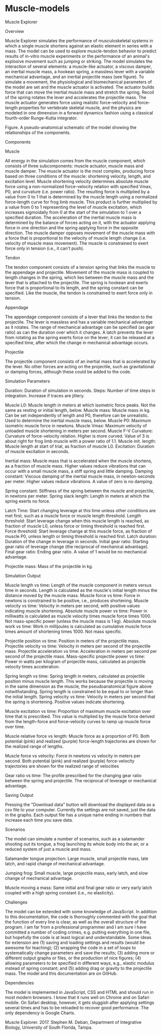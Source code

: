 # Muscle-models

Muscle Explorer

Overview

Muscle Explorer simulates the performance of musculoskeletal systems in which a single muscle shortens against an elastic element in series with a mass. The model can be used to explore muscle-tendon behavior to predict results of in-vitro muscle experiments or the performance of an animal's explosive movement such as jumping or striking. The model simulates the interaction of several elements: a muscle-like actuator, a viscous damper, an inertial muscle mass, a hookean spring, a massless lever with a variable mechanical advantage, and an inertial projectile mass (see figure). 
To simulate a movement, the physiological and biomechanical parameters of the model are set and the muscle actuator is activated. The actuator builds force that can move the inertial muscle mass and stretch the spring. Recoil of the spring rotates the lever and accelerates the projectile mass. The muscle actuator generates force using realistic force-velocity and force-length properties for vertebrate skeletal muscle, and the physics are modeled in one dimension in a forward dynamics fashion using a classical fourth-order Runge-Kutta integrator.


Figure. A pseudo-anatomical schematic of the model showing the relationships of the components.

Components

Muscle

All energy in the simulation comes from the muscle component, which consists of three subcomponents: muscle actuator, muscle mass and muscle damper. The muscle actuator is the most complex, producing force based on three conditions of the muscle: shortening velocity, length, and excitation level. Muscle shortening velocity determines absolute muscle force using a non-normalized force-velocity relation with specified Vmax, P0, and curvature (i.e. power ratio). The resulting force is multiplied by a value from 0 to 1 that is determined by the muscle length using a normalized force-length curve for frog limb muscle. This product is further multiplied by a value from 0 to 1 representing the level of muscle excitation, which increases sigmoidally from 0 at the start of the simulation to 1 over a specified duration. The acceleration of the inertial muscle mass is determined by the balance of forces acting on it, with the actuator applying force in one direction and the spring applying force in the opposite direction. The muscle damper opposes movement of the muscle mass with a force that is proportional to the velocity of muscle length change (i.e. velocity of muscle mass movement). The muscle is constrained to exert force only in tension (i.e., it can't push).

Tendon

The tendon component consists of a tension spring that links the muscle to the appendage and projectile. Movement of the muscle mass is coupled to length changes in the spring, which lies between the muscle mass and the lever that is attached to the projectile. The spring is hookean and exerts force that is proportional to its length, and the spring constant can be specified. Like the muscle, the tendon is constrained to exert force only in tension.

Appendage

The appendage component consists of a lever that links the tendon to the projectile. The lever is massless and has a variable mechanical advantage as it rotates. The range of mechanical advantage can be specified (as gear ratio) as can the duration over which it changes. A latch prevents the lever from rotating as the spring exerts force on the lever; it can be released at a specified time, after which the change in mechanical advantage occurs.

Projectile

The projectile component consists of an inertial mass that is accelerated by the lever. No other forces are acting on the projectile, such as gravitational or damping forces, although these could be added to the code.

Simulation Parameters

Duration: Duration of simulation in seconds. 
Steps: Number of time steps in integration. Increase if traces are jittery. 

Muscle L0: Muscle length in meters at which isometric force peaks. Not the same as resting or initial length, below. 
Muscle mass: Muscle mass in kg. Can be set independently of length and P0, therefore can be unrealistic. Used to determine the inertial muscle mass, below. 
Muscle P0: Maximum isometric muscle force in newtons. 
Muscle Vmax: Maximum velocity of unloaded muscle shortening in meters per second. 
Muscle F-V Curvature: Curvature of force-velocity relation. Higher is more curved. Value of 3 is about right for frog limb muscle with a power ratio of 1.1. 
Muscle init. length: Muscle length at start of trial, as fraction of muscle L0. 
Excitation: Duration of muscle excitation in seconds. 

Inertial mass: Muscle mass that is accelerated when the muscle shortens, as a fraction of muscle mass. Higher values reduce vibrations that can occur with a small muscle mass, a stiff spring and little damping. 
Damping constant: Viscous damping of the inertial muscle mass, in newton-seconds per meter. Higher values reduce vibrations. A value of zero is no damping. 

Spring constant: Stiffness of the spring between the muscle and projectile, in newtons per meter. 
Spring slack length: Length in meters at which the spring exerts no force. 

Latch Time: Start changing leverage at this time unless other conditions are met first, such as a muscle force or muscle length threshold. 
Length threshold: Start leverage change when this muscle length is reached, as fraction of muscle L0, unless force or timing threshold is reached first. 
Force threshold: Start leverage change at this muscle force, as fraction of muscle P0, unless length or timing threshold is reached first. 
Latch duration: Duration of the change in leverage in seconds. 
Initial gear ratio: Starting gear ratio of leverage change (the reciprocal of mechanical advantage). 
Final gear ratio: Ending gear ratio. A value of 1 would be no mechanical advantage. 

Projectile mass: Mass of the projectile in kg. 

Simulation Output

Muscle length vs time: Length of the muscle component in meters versus time in seconds. Length is calculated as the muscle's initial length minus the distance moved by the muscle mass. 
Muscle force vs time: Force in newtons is constrained to be positive, i.e., produces shortening. 
Muscle velocity vs time: Velocity in meters per second, with positive values indicating muscle shortening. 
Absolute muscle power vs time: Power in milliwatts is calculated as muscle velocity times muscle force times 1000. Not mass-specific power (unless the muscle mass is 1 kg). 
Absolute muscle work vs time: Work in millijoules is calculated as cumulative muscle force times amount of shortening times 1000. Not mass specific. 

Projectile position vs time: Position in meters of the projectile mass. 
Projectile velocity vs time: Velocity in meters per second of the projectile mass. 
Projectile acceleration vs time: Acceleration in meters per second per second of the projectile mass. 
Mass-specific projectile power vs time: Power in watts per kilogram of projectile mass, calculated as projectile velocity times acceleration. 

Spring length vs time: Spring length in meters, calculated as projectile position minus muscle length. This works because the projectile is moving in the same dimension as the muscle, the pseudoanatomical figure above notwithstanding. Spring length is constrained to be equal to or longer than the initial length. 
Spring velocity vs time: Velocity in meters per second that the spring is shortening. Positive values indicate shortening. 

Muscle excitation vs time: Proportion of maximum muscle excitation over time that is prescribed. This value is multiplied by the muscle force derived from the length-force and force-velocity curves to ramp up muscle force over time. 

Muscle relative force vs length: Muscle force as a proportion of P0. Both potential (pink) and realized (purple) force-length trajectories are shown for the realized range of lengths. 

Muscle force vs velocity: Force in newtons vs velocity in meters per second. Both potential (pink) and realized (purple) force-velocity trajectories are shown for the realized range of velocities 

Gear ratio vs time: The profile prescribed for the changing gear ratio between the spring and projectile. The reciprocal of leverage or mechanical advantage. 

Saving Output

Pressing the "Download data" button will download the displayed data as a csv file to your computer. Currently the settings are not saved, just the data in the graphs. Each output file has a unique name ending in numbers that increase each time you save data.

Scenarios

The model can simulate a number of scenarios, such as a salamander shooting out its tongue, a frog launching its whole body into the air, or a reduced system of just a muscle and mass.

Salamander tongue projection: Large muscle, small projectile mass, late latch, and rapid change of mechanical advantage.

Jumping frog: Small muscle, large projectile mass, early latch, and slow change of mechanical advantage.

Muscle moving a mass: Same initial and final gear ratio or very early latch coupled with a high spring constant (i.e., no elasticity).

Challenges

The model can be extended with some knowledge of JavaScript. In addition to this documentation, the code is thoroughly commented with the goal that the function of every line is clear, as well as the overall structure of the program. I am far from a professional programmer and I am sure I have committed a number of coding crimes, e.g. putting everything in one file, but hopefully the code is at least logical and understandable. Some ideas for extension are (1) saving and loading settings and results (would be awesome for teaching); (2) wrapping the code in a set of loops to systematically change parameters and save the results; (3) adding more or different output graphs or files, or the production of nice figures; (4) allowing parameters to be specified in different ways, e.g., elastic modulus instead of spring constant; and (5) adding drag or gravity to the projectile mass. The model and this documentation are on GitHub.

Dependencies

The model is implemented in JavaScript, CSS and HTML and should run in most modern browsers. I know that it runs well on Chrome and on Safari mobile. On Safari desktop, however, it gets sluggish after applying settings several times and has to be reloaded to recover good performance. The only dependency is Google Charts.

Muscle Explorer. 2017. Stephen M. Deban, Department of Integrative Biology, University of South Florida, Tampa.

